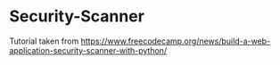 # Security-Scanner

Tutorial taken from https://www.freecodecamp.org/news/build-a-web-application-security-scanner-with-python/
